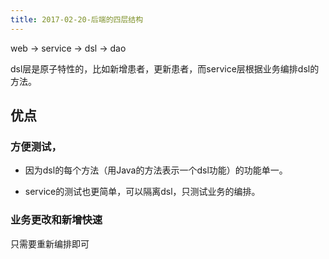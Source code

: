 ```yaml
---
title: 2017-02-20-后端的四层结构
---
```



web -> service -> dsl -> dao


dsl层是原子特性的，比如新增患者，更新患者，而service层根据业务编排dsl的方法。


## 优点

### 方便测试，

* 因为dsl的每个方法（用Java的方法表示一个dsl功能）的功能单一。

* service的测试也更简单，可以隔离dsl，只测试业务的编排。

### 业务更改和新增快速
只需要重新编排即可